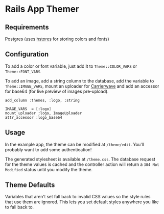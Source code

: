 # Rails App Themer

## Requirements

Postgres (uses [hstores](http://www.postgresql.org/docs/9.0/static/hstore.html) for storing colors and fonts)

## Configuration

To add a color or font variable, just add it to `Theme::COLOR_VARS` or `Theme::FONT_VARS`.

To add an image, add a string column to the database, add the variable to `Theme::IMAGE_VARS`, mount an uploader for [Carrierwave](https://github.com/carrierwaveuploader/carrierwave) and add an accessor for base64 (for live preview of images pre-upload).

```
add_column :themes, :logo, :string

IMAGE_VARS  = [:logo]
mount_uploader :logo, ImageUploader
attr_accessor :logo_base64
```

## Usage

In the example app, the theme can be modified at `/theme/edit`. You'll probably want to add some authentication!

The generated stylesheet is available at `/theme.css`. The database request for the theme values is cached and the controller action will return a `304 Not Modified` status until you modify the theme.

## Theme Defaults

Variables that aren't set fall back to invalid CSS values so the style rules that use them are ignored. This lets you set default styles anywhere you like to fall back to.
